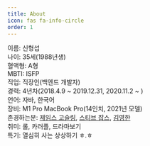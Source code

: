 ```yaml
---
title: About
icon: fas fa-info-circle
order: 1
---
```


이름: 신형섭<br>
나이: 35세(1988년생)<br>
혈액형: A형<br>
MBTI: ISFP<br>
직업: 직장인(백엔드 개발자)<br>
경력: 4년차(2018.4.9 ~ 2019.12.31, 2020.11.2 ~ )<br>
언어: 자바, 한국어<br>
장비: M1 Pro MacBook Pro(14인치, 2021년 모델)<br>
존경하는분: [제임스 고슬링](https://ko.wikipedia.org/wiki/%EC%A0%9C%EC%9E%84%EC%8A%A4_%EA%B3%A0%EC%8A%AC%EB%A7%81), [스티브 잡스](https://ko.wikipedia.org/wiki/%EC%8A%A4%ED%8B%B0%EB%B8%8C_%EC%9E%A1%EC%8A%A4), [김영한](https://www.inflearn.com/users/@yh) <br>
취미: 롤, 카러플, 드라마보기<br>
특기: 열심히 사는 상상하기 ㅎ.ㅎ<br>
